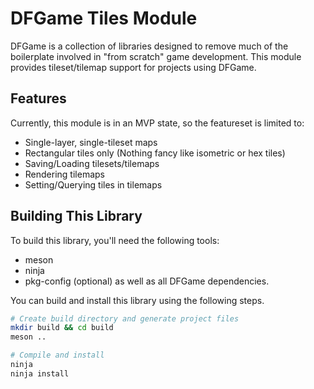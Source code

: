 # DFGame Tiles Module
DFGame is a collection of libraries designed to remove much of the boilerplate
involved in "from scratch" game development. This module provides tileset/tilemap
support for projects using DFGame.

## Features
Currently, this module is in an MVP state, so the featureset is limited to:
- Single-layer, single-tileset maps
- Rectangular tiles only (Nothing fancy like isometric or hex tiles)
- Saving/Loading tilesets/tilemaps
- Rendering tilemaps
- Setting/Querying tiles in tilemaps

## Building This Library
To build this library, you'll need the following tools:
- meson
- ninja
- pkg-config (optional)
as well as all DFGame dependencies.

You can build and install this library using the following steps.
```bash
# Create build directory and generate project files
mkdir build && cd build
meson ..

# Compile and install
ninja
ninja install
```
